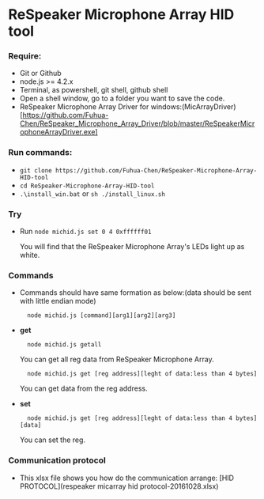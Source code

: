 ReSpeaker Microphone Array HID tool
===================================

### Require: 
+ Git or Github
+ node.js >= 4.2.x
+ Terminal, as powershell, git shell, github shell
+ Open a shell window, go to a folder you want to save the code.
+ ReSpeaker Microphone Array Driver for windows:(MicArrayDriver)[https://github.com/Fuhua-Chen/ReSpeaker_Microphone_Array_Driver/blob/master/ReSpeakerMicrophoneArrayDriver.exe]

### Run commands: 
+ `git clone https://github.com/Fuhua-Chen/ReSpeaker-Microphone-Array-HID-tool`
+ `cd ReSpeaker-Microphone-Array-HID-tool`
+ `.\install_win.bat` or `sh ./install_linux.sh`

### Try
+ Run `node michid.js set 0 4 0xffffff01`

	You will find that the ReSpeaker Microphone Array's LEDs light up as white.

### Commands
+ Commands should have same formation as below:(data should be sent with little endian mode)
	
		node michid.js [command][arg1][arg2][arg3]
		
+ **get** 
		
		node michid.js getall
		
	You can get all reg data from ReSpeaker Microphone Array.
	
		node michid.js get [reg address][leght of data:less than 4 bytes]
		
	You can get data from the reg address.
		
+ **set** 
		
		node michid.js get [reg address][leght of data:less than 4 bytes][data]
		
	You can set the reg.
			
### Communication protocol

+ This xlsx file shows you how do the communication arrange: [HID PROTOCOL](respeaker micarray hid protocol-20161028.xlsx)
